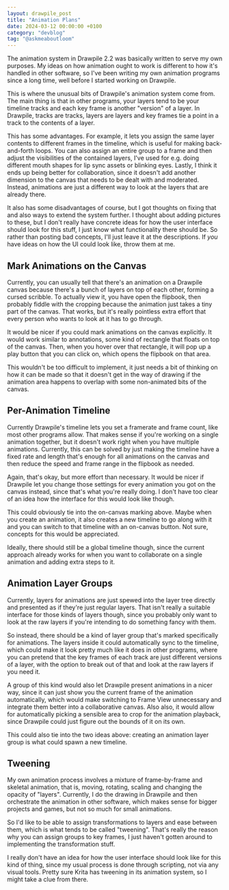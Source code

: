 ```yaml
---
layout: drawpile_post
title: "Animation Plans"
date: 2024-03-12 00:00:00 +0100
category: "devblog"
tag: "@askmeaboutloom"
---
```


The animation system in Drawpile 2.2 was basically written to serve my own purposes. My ideas on how animation ought to work is different to how it's handled in other software, so I've been writing my own animation programs since a long time, well before I started working on Drawpile.

This is where the unusual bits of Drawpile's animation system come from. The main thing is that in other programs, your layers tend to be your timeline tracks and each key frame is another "version" of a layer. In Drawpile, tracks are tracks, layers are layers and key frames tie a point in a track to the contents of a layer.

This has some advantages. For example, it lets you assign the same layer contents to different frames in the timeline, which is useful for making back-and-forth loops. You can also assign an entire group to a frame and then adjust the visibilities of the contained layers, I've used for e.g. doing different mouth shapes for lip sync assets or blinking eyes. Lastly, I think it ends up being better for collaboration, since it doesn't add another dimension to the canvas that needs to be dealt with and moderated. Instead, animations are just a different way to look at the layers that are already there.

It also has some disadvantages of course, but I got thoughts on fixing that and also ways to extend the system further. I thought about adding pictures to these, but I don't really have concrete ideas for how the user interface should look for this stuff, I just know what functionality there should be. So rather than posting bad concepts, I'll just leave it at the descriptions. If *you* have ideas on how the UI could look like, throw them at me.

## Mark Animations on the Canvas

Currently, you can usually tell that there's an animation on a Drawpile canvas because there's a bunch of layers on top of each other, forming a cursed scribble. To actually view it, you have open the flipbook, then probably fiddle with the cropping because the animation just takes a tiny part of the canvas. That works, but it's really pointless extra effort that every person who wants to look at it has to go through.

It would be nicer if you could mark animations on the canvas explicitly. It would work similar to annotations, some kind of rectangle that floats on top of the canvas. Then, when you hover over that rectangle, it will pop up a play button that you can click on, which opens the flipbook on that area.

This wouldn't be too difficult to implement, it just needs a bit of thinking on how it can be made so that it doesn't get in the way of drawing if the animation area happens to overlap with some non-animated bits of the canvas.

## Per-Animation Timeline

Currently Drawpile's timeline lets you set a framerate and frame count, like most other programs allow. That makes sense if you're working on a single animation together, but it doesn't work right when you have multiple animations. Currently, this can be solved by just making the timeline have a fixed rate and length that's enough for all animations on the canvas and then reduce the speed and frame range in the flipbook as needed.

Again, that's okay, but more effort than necessary. It would be nicer if Drawpile let you change those settings for every animation you got on the canvas instead, since that's what you're really doing. I don't have too clear of an idea how the interface for this would look like though.

This could obviously tie into the on-canvas marking above. Maybe when you create an animation, it also creates a new timeline to go along with it and you can switch to that timeline with an on-canvas button. Not sure, concepts for this would be appreciated.

Ideally, there should still be a global timeline though, since the current approach already works for when you want to collaborate on a single animation and adding extra steps to it.

## Animation Layer Groups

Currently, layers for animations are just spewed into the layer tree directly and presented as if they're just regular layers. That isn't really a suitable interface for those kinds of layers though, since you probably only want to look at the raw layers if you're intending to do something fancy with them.

So instead, there should be a kind of layer group that's marked specifically for animations. The layers inside it could automatically sync to the timeline, which could make it look pretty much like it does in other programs, where you can pretend that the key frames of each track are just different versions of a layer, with the option to break out of that and look at the raw layers if you need it.

A group of this kind would also let Drawpile present animations in a nicer way, since it can just show you the current frame of the animation automatically, which would make switching to Frame View unnecessary and integrate them better into a collaborative canvas. Also also, it would allow for automatically picking a sensible area to crop for the animation playback, since Drawpile could just figure out the bounds of it on its own.

This could also tie into the two ideas above: creating an animation layer group is what could spawn a new timeline.

## Tweening

My own animation process involves a mixture of frame-by-frame and skeletal animation, that is, moving, rotating, scaling and changing the opacity of "layers". Currently, I do the drawing in Drawpile and then orchestrate the animation in other software, which makes sense for bigger projects and games, but not so much for small animations.

So I'd like to be able to assign transformations to layers and ease between them, which is what tends to be called "tweening". That's really the reason why you can assign groups to key frames, I just haven't gotten around to implementing the transformation stuff.

I really don't have an idea for how the user interface should look like for this kind of thing, since my usual process is done through scripting, not via any visual tools. Pretty sure Krita has tweening in its animation system, so I might take a clue from there.
